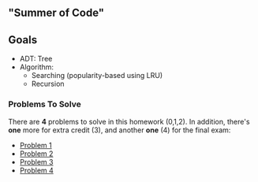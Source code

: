 
## "Summer of Code"

## Goals ##

- ADT: Tree
- Algorithm: 
  - Searching (popularity-based using LRU) 
  - Recursion

### Problems To Solve

There are **4** problems to solve in this homework (0,1,2). In addition, there's **one** more for extra credit (3), and another **one** (4) for the final exam:

- [Problem 1](problem_1.md) 
- [Problem 2](problem_2.md) 
- [Problem 3](problem_3.md) 
- [Problem 4](problem_4.md)
